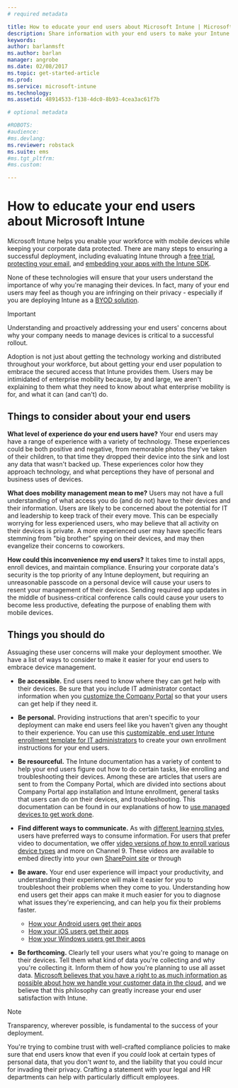 ```yaml
---
# required metadata

title: How to educate your end users about Microsoft Intune | Microsoft Intune
description: Share information with your end users to make your Intune deployment successful.
keywords:
author: barlanmsft
ms.author: barlan
manager: angrobe
ms.date: 02/08/2017
ms.topic: get-started-article
ms.prod:
ms.service: microsoft-intune
ms.technology:
ms.assetid: 48914533-f138-4dc0-8b93-4cea3ac61f7b

# optional metadata

#ROBOTS:
#audience:
#ms.devlang:
ms.reviewer: robstack
ms.suite: ems
#ms.tgt_pltfrm:
#ms.custom:

---
```


# How to educate your end users about Microsoft Intune

Microsoft Intune helps you enable your workforce with mobile devices while keeping your corporate data protected. There are many steps to ensuring a successful deployment, including evaluating Intune through a [free trial](/Intune/Understand/mobile-device-management-trial-guide-microsoft-intune.md), [protecting your email](/Intune/Understand/common-ways-to-use-intune#protecting-your-office-365-email-and-data-so-it-can-be-safely-accessed-by-mobile-devices.md), and [embedding your apps with the Intune SDK](/intune/develop/intune-app-sdk.md).

None of these technologies will ensure that your users understand the importance of why you're managing their devices. In fact, many of your end users may feel as though you are infringing on their privacy - especially if you are deploying Intune as a [BYOD solution](/enterprise-mobility-security/solutions/byod-design-considerations-guide.md).

> [!Important]
> Understanding and proactively addressing your end users' concerns about why your company needs to manage devices is critical to a successful rollout.

Adoption is not just about getting the technology working and distributed throughout your workforce, but about getting your end user population to embrace the secured access that Intune provides them. Users may be intimidated of enterprise mobility because, by and large, we aren't explaining to them what they need to know about what enterprise mobility is for, and what it can (and can't) do.

## Things to consider about your end users

__What level of experience do your end users have?__ Your end users may have a range of experience with a variety of technology. These experiences could be both positive and negative, from memorable photos they've taken of their children, to that time they dropped their device into the sink and lost any data that wasn't backed up. These experiences color how they approach technology, and what perceptions they have of personal and business uses of devices.

__What does mobility management mean to me?__ Users may not have a full understanding of what access you do (and do not) have to their devices and their information. Users are likely to be concerned about the potential for IT and leadership to keep track of their every move. This can be especially worrying for less experienced users, who may believe that all activity on their devices is private. A more experienced user may have specific fears stemming from "big brother" spying on their devices, and may then evangelize their concerns to coworkers.

__How could this inconvenience my end users?__ It takes time to install apps, enroll devices, and maintain compliance. Ensuring your corporate data's security is the top priority of any Intune deployment, but requiring an unreasonable passcode on a personal device will cause your users to resent your management of their devices. Sending required app updates in the middle of business-critical conference calls could cause your users to become less productive, defeating the purpose of enabling them with mobile devices.

## Things you should do

Assuaging these user concerns will make your deployment smoother. We have a list of ways to consider to make it easier for your end users to embrace device management.

* __Be accessible.__ End users need to know where they can get help with their devices. Be sure that you include IT administrator contact information when you [customize the Company Portal](/Intune/get-started/start-with-a-paid-subscription-to-microsoft-intune-step-7) so that your users can get help if they need it.

* __Be personal.__ Providing instructions that aren't specific to your deployment can make end users feel like you haven't given any thought to their experience. You can use this [customizable, end user Intune enrollment template for IT administrators](https://gallery.technet.microsoft.com/office/Intune-End-User-Enrollment-3a0c9b0c) to create your own enrollment instructions for your end users.

* __Be resourceful.__ The Intune documentation has a variety of content to help your end users figure out how to do certain tasks, like enrolling and troubleshooting their devices. Among these are articles that users are sent to from the Company Portal, which are divided into sections about Company Portal app installation and Intune enrollment, general tasks that users can do on their devices, and troubleshooting. This documentation can be found in our explanations of how to [use managed devices to get work done](/Intune/EndUser/use-managed-devices-to-get-work-done.md).

* __Find different ways to communicate.__ As with [different learning styles](http://www.umassd.edu/dss/resources/facultystaff/howtoteachandaccommodate/howtoaccommodatedifferentlearningstyles/), users have preferred ways to consume information. For users that prefer video to documentation, we offer [video versions of how to enroll various device types](https://channel9.msdn.com/Series/IntuneEnrollment) and more on Channel 9. These videos are available to embed directly into your own [SharePoint site](https://support.office.com/en-us/article/Embed-a-video-from-Office-365-Video-59e19984-c34e-4be8-889b-f6fa93910581) or through

* __Be aware.__ Your end user experience will impact your productivity, and understanding their experience will make it easier for you to troubleshoot their problems when they come to you. Understanding how end users get their apps can make it much easier for you to diagnose what issues they're experiencing, and can help you fix their problems faster.

  * [How your Android users get their apps](how-your-android-users-get-their-apps.md)
  * [How your iOS users get their apps](how-your-ios-users-get-their-apps.md)
  * [How your Windows users get their apps](how-your-windows-users-get-their-apps.md)

* __Be forthcoming.__ Clearly tell your users what you're going to manage on their devices. Tell them what kind of data you're collecting and why you're collecting it. Inform them of how you're planning to use all asset data. [Microsoft believes that you have a right to as much information as possible about how we handle your customer data in the cloud](https://www.microsoft.com/en-us/trustcenter/about/transparency), and we believe that this philosophy can greatly increase your end user satisfaction with Intune.

>[!Note]
> Transparency, wherever possible, is fundamental to the success of your deployment.

You're trying to combine trust with well-crafted compliance policies to make sure that end users know that even if you *could* look at certain types of personal data, that you don't *want* to, and the liability that you could incur for invading their privacy. Crafting a statement with your legal and HR departments can help with particularly difficult employees.

